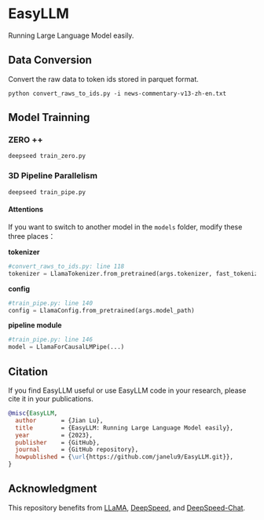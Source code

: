 # EasyLLM

Running Large Language Model easily.

## Data Conversion

Convert the raw data to token ids stored in parquet format.

```shell
python convert_raws_to_ids.py -i news-commentary-v13-zh-en.txt
```

## Model Trainning

### ZERO ++

```shell
deepseed train_zero.py
```

### 3D Pipeline Parallelism

```shell
deepseed train_pipe.py
```

#### Attentions

If you want to switch to another model in the `models` folder,  modify these three places：

**tokenizer**

```python
#convert_raws_to_ids.py: line 118
tokenizer = LlamaTokenizer.from_pretrained(args.tokenizer, fast_tokenizer = True, add_bos_token = True)
```

**config**

```python
#train_pipe.py: line 140
config = LlamaConfig.from_pretrained(args.model_path)
```

 **pipeline module**

```python
#train_pipe.py: line 146
model = LlamaForCausalLMPipe(...)
```

## Citation

If you find EasyLLM useful or use EasyLLM  code  in your research, please cite it in your publications.

```bibtex
@misc{EasyLLM,
  author       = {Jian Lu},
  title        = {EasyLLM: Running Large Language Model easily},
  year         = {2023},
  publisher    = {GitHub},
  journal      = {GitHub repository},
  howpublished = {\url{https://github.com/janelu9/EasyLLM.git}},
}
```

## Acknowledgment

This repository benefits from [LLaMA](https://ai.facebook.com/blog/large-language-model-llama-meta-ai), [DeepSpeed](https://github.com/microsoft/DeepSpeed), and [DeepSpeed-Chat](https://github.com/microsoft/DeepSpeedExamples/tree/HEAD/applications/DeepSpeed-Chat). 

